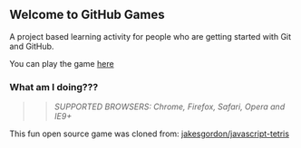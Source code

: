 ## Welcome to GitHub Games

A project based learning activity for people who are getting started with Git and GitHub.

You can play the game [here](https://YiqunLiu.github.io/github-games/)

### What am I doing???

>> _*SUPPORTED BROWSERS*: Chrome, Firefox, Safari, Opera and IE9+_

This fun open source game was cloned from: [jakesgordon/javascript-tetris](https://github.com/jakesgordon/javascript-tetris)
